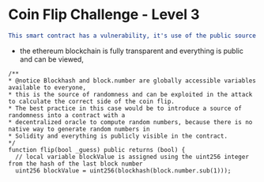 # Coin Flip Challenge - Level 3

```yml
This smart contract has a vulnerability, it's use of the public source of randomness makes it vulnerable because:
```
- the ethereum blockchain is fully transparent and everything is public and can be viewed,

```Solidity
/**  
* @notice Blockhash and block.number are globally accessible variables available to everyone, 
* this is the source of randomness and can be exploited in the attack to calculate the correct side of the coin flip.
* The best practice in this case would be to introduce a source of randomness into a contract with a 
* decentralized oracle to compute random numbers, because there is no native way to generate random numbers in 
* Solidity and everything is publicly visible in the contract.
*/
function flip(bool _guess) public returns (bool) {
  // local variable blockValue is assigned using the uint256 integer from the hash of the last block number 
  uint256 blockValue = uint256(blockhash(block.number.sub(1))); 
```
